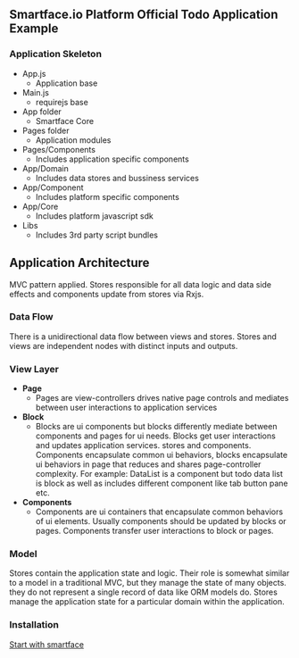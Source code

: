 ## Smartface.io Platform Official Todo Application Example

### Application Skeleton
- App.js
  - Application base
- Main.js
  - requirejs base
- App folder
  - Smartface Core   
- Pages folder
  - Application modules
- Pages/Components
  - Includes application specific components
- App/Domain
  - Includes data stores and bussiness services
- App/Component
  - Includes platform specific components
- App/Core
  - Includes platform javascript sdk
- Libs
  - Includes 3rd party script bundles

## Application Architecture
MVC pattern applied. Stores responsible for all data logic and data side effects and components update from stores via Rxjs.

### Data Flow
There is a unidirectional data flow between views and stores. Stores and views are independent nodes with distinct inputs and outputs.

### View Layer ###
- **Page**
  - Pages are view-controllers drives native page controls and mediates between user interactions to application services
- **Block**
  - Blocks are ui components but blocks differently mediate between components and pages for ui needs. Blocks get user interactions and updates application services. stores and components. Components encapsulate common ui behaviors, blocks encapsulate ui behaviors in page that reduces and shares page-controller complexity. For example: DataList is a component but todo data list is block as well as includes different component like tab button pane etc.
- **Components**
   - Components are ui containers that encapsulate common behaviors  of ui elements. Usually components should be updated by blocks or pages. Components transfer user interactions to block or pages.

### Model ###
Stores contain the application state and logic. Their role is somewhat similar to a model in a traditional MVC, but they manage the state of many objects. they do not represent a single record of data like ORM models do. Stores manage the application state for a particular domain within the application.

### Installation
[Start with smartface](https://smartface.atlassian.net/wiki/pages/viewpage.action?pageId=8486965)
